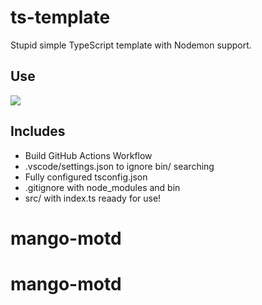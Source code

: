 # ts-template
Stupid simple TypeScript template with Nodemon support.

## Use

<a href="https://github.com/znci/ts-template/generate">
  <img src="https://img.shields.io/badge/use%20this-template-blue?logo=github">
</a>

## Includes

- Build GitHub Actions Workflow
- .vscode/settings.json to ignore bin/ searching
- Fully configured tsconfig.json
- .gitignore with node_modules and bin
- src/ with index.ts reaady for use!

# mango-motd
# mango-motd

